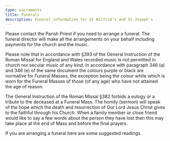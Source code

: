 ```yaml
---
type: sacraments
title: Funerals
description: Funeral information for St Wilfrid's and St Joseph's
---
```

Please contact the Parish Priest if you need to arrange a funeral. The funeral director will make all the arrangements on your behalf including payments for the church and the music.



Please note that in accordance with §393 of the General Instruction of the Roman Missal for England and Wales recorded music is not permitted in church nor secular music of any kind. In accordance with paragraph 346 (a) and 346 (e) of the same document the colours purple or black are normative for Funeral Masses, the exception being the colour white which is worn for the Funeral Masses of those (of any age) who have not attained the age of reason.



The General Instruction of the Roman Missal §382 forbids a eulogy or a tribute to the deceased at a Funeral Mass. The homily (sermon) will speak of the hope which the death and resurrection of Our Lord Jesus Christ gives to the faithful through his Church. When a family member or close friend would like to say a few words about the person they have lost then this may take place at the end of Mass and before the final prayers.



If you are arranging a funeral here are some suggested readings.
